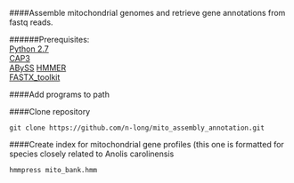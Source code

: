 ####Assemble mitochondrial genomes and retrieve gene annotations from fastq reads.  

######Prerequisites:  
[Python 2.7](https://www.python.org/download/releases/2.7/)  
[CAP3](http://seq.cs.iastate.edu/cap3.html)  
[ABySS](http://www.bcgsc.ca/platform/bioinfo/software/abyss) 
[HMMER](http://hmmer.org/)  
[FASTX_toolkit](http://hannonlab.cshl.edu/fastx_toolkit/)  
 

####Add programs to path

####Clone repository

`git clone https://github.com/n-long/mito_assembly_annotation.git`

####Create index for mitochondrial gene profiles (this one is formatted for species closely related to Anolis carolinensis

`hmmpress mito_bank.hmm`

